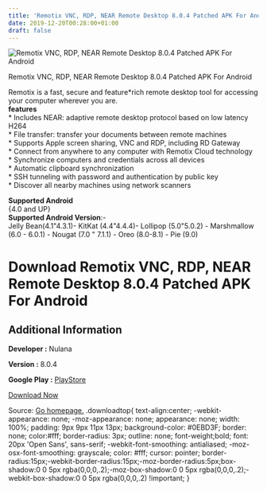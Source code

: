 ```yaml
---
title: 'Remotix VNC, RDP, NEAR Remote Desktop 8.0.4 Patched APK For Android'
date: 2019-12-20T00:28:00+01:00
draft: false
---
```


![Remotix VNC, RDP, NEAR Remote Desktop 8.0.4 Patched APK For Android](https://i0.wp.com/apkhome.net/wp-content/uploads/2019/12/Remotix-VNC-RDP-NEAR-Remote-Desktop-8.0.4-Patched.png "Remotix VNC, RDP, NEAR Remote Desktop 8.0.4 Patched APK For Android")

  

Remotix VNC, RDP, NEAR Remote Desktop 8.0.4 Patched APK For Android

Remotix is a fast, secure and feature\*rich remote desktop tool for accessing your computer wherever you are.  
**features**  
\* Includes NEAR: adaptive remote desktop protocol based on low latency H264  
\* File transfer: transfer your documents between remote machines  
\* Supports Apple screen sharing, VNC and RDP, including RD Gateway  
\* Connect from anywhere to any computer with Remotix Cloud technology  
\* Synchronize computers and credentials across all devices  
\* Automatic clipboard synchronization  
\* SSH tunneling with password and authentication by public key  
\* Discover all nearby machines using network scanners

**Supported Android**  
{4.0 and UP}  
**Supported Android Version**:-  
Jelly Bean(4.1"4.3.1)- KitKat (4.4"4.4.4)- Lollipop (5.0"5.0.2) - Marshmallow (6.0 - 6.0.1) - Nougat (7.0 " 7.1.1) - Oreo (8.0-8.1) - Pie (9.0)

Download Remotix VNC, RDP, NEAR Remote Desktop 8.0.4 Patched APK For Android
============================================================================

Additional Information
----------------------

**Developer :** Nulana

**Version :** 8.0.4

**Google Play :** [PlayStore](https://play.google.com/store/apps/details?id=com.nulana.android.remotix)

  

[Download Now](https://store4app.co/post/remotix-vnc-rdp-near-remote-desktop-8-0-4-patched-apk-for-android_1576789531)

  
Source: [Go homepage.](https://store4app.co/post/remotix-vnc-rdp-near-remote-desktop-8-0-4-patched-apk-for-android_1576789531) .downloadtop{ text-align:center; -webkit-appearance: none; -moz-appearance: none; appearance: none; width: 100%; padding: 9px 9px 11px 13px; background-color: #0EBD3F; border: none; color:#fff; border-radius: 3px; outline: none; font-weight;bold; font: 20px 'Open Sans', sans-serif; -webkit-font-smoothing: antialiased; -moz-osx-font-smoothing: grayscale; color: #fff; cursor: pointer; border-radius:15px;-webkit-border-radius:15px;-moz-border-radius:5px;box-shadow:0 0 5px rgba(0,0,0,.2);-moz-box-shadow:0 0 5px rgba(0,0,0,.2);-webkit-box-shadow:0 0 5px rgba(0,0,0,.2) !important; }